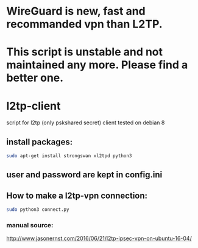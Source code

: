 # WireGuard is new, fast and recommanded vpn than L2TP.

# This script is unstable and not maintained any more. Please find a better one.

# l2tp-client
script for l2tp (only pskshared secret) client tested on debian 8


## install packages:
```sh
sudo apt-get install strongswan xl2tpd python3
```

## user and password are kept in config.ini 



## How to make a l2tp-vpn connection:
```sh
sudo python3 connect.py
```



### manual source:
http://www.jasonernst.com/2016/06/21/l2tp-ipsec-vpn-on-ubuntu-16-04/
